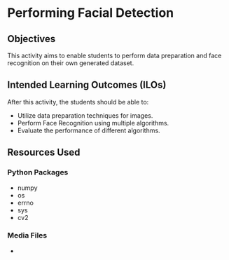 # Performing Facial Detection

## Objectives

This activity aims to enable students to perform data preparation and face recognition on their own generated dataset.

## Intended Learning Outcomes (ILOs)

After this activity, the students should be able to:
* Utilize data preparation techniques for images.
* Perform Face Recognition using multiple algorithms.
* Evaluate the performance of different algorithms.

## Resources Used

### Python Packages

- numpy
- os
- errno
- sys
- cv2

### Media Files

- 
